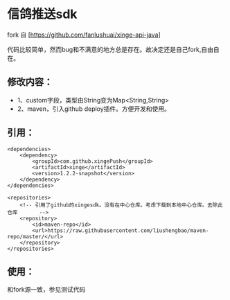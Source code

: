 # 信鸽推送sdk 
fork 自 [https://github.com/fanlushuai/xinge-api-java]

代码比较简单，然而bug和不满意的地方总是存在。故决定还是自己fork,自由自在。

## 修改内容：
- 1、custom字段，类型由String变为Map<String,String>
- 2、maven，引入github deploy插件。方便开发和使用。

## 引用：

    <dependencies>
     	<dependency>
            <groupId>com.github.xingePush</groupId>
            <artifactId>xinge</artifactId>
            <version>1.2.2-snapshot</version>
        </dependency>
    </dependencies>

    <repositories>
        <!-- 引用了github的xingesdk。没有在中心仓库。考虑下载到本地中心仓库。去除此仓库       -->
        <repository>
            <id>maven-repo</id>
            <url>https://raw.githubusercontent.com/liushengbao/maven-repo/master/</url>
        </repository>
    </repositories>
    
## 使用：

和fork源一致，参见测试代码
